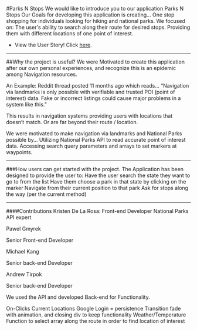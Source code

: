 #Parks N Stops
We would like to introduce you to our application Parks N Stops
Our Goals for developing this application is creating...
One stop shopping for individuals looking for hiking and national parks.
We focused on:
The user's ability to search along their route for desired stops.
Providing them with different locations of one point of interest.
* View the User Story! Click [here](https://www.youtube.com/watch?v=PL3QwJ-atIU&t=3s).
___
##Why the project is useful?
We were Motivated to create this application after our own personal experiences, and recognize this is an epidemic among Navigation resources.

An Example: Reddit thread posted 11 months ago which reads…
“Navigation via landmarks is only possible with verifiable and trusted POI (point of interest) data. Fake or incorrect listings could cause major problems in a system like this.”

This results in navigation systems providing users with locations that doesn’t match.
Or are far beyond their route / location.

We were motivated to make navigation via landmarks and National Parks possible by…
Utilizing National Parks API to read accurate point of interest data.
Accessing search query parameters and arrays to set markers at waypoints.

___
###How users can get started with the project.
The Application has been designed to provide the user to:
Have the user search the state they want to go to from the list
Have them choose a park in that state by clicking on the marker
Navigate from their current position to that park
Ask for stops along the way (per the current method)

___
####Contributions
Kristen De La Rosa:
Front-end Developer
National Parks API expert

Pawel Gmyrek

Senior Front-end Developer

Michael Kang

Senior back-end Developer

Andrew Tirpok

Senior back-end
Developer

We used the API and developed Back-end for Functionality.

On-Clicks
Current Locations
Google Login = persistence
Transition fade with animation, and closing div to keep functionality
Weather/Temperature
Function to select array along the route in order to find location of interest
